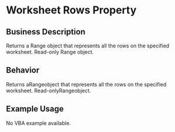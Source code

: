 # Worksheet Rows Property

## Business Description
Returns a Range object that represents all the rows on the specified worksheet. Read-only Range object.

## Behavior
Returns aRangeobject that represents all the rows on the specified worksheet. Read-onlyRangeobject.

## Example Usage
No VBA example available.